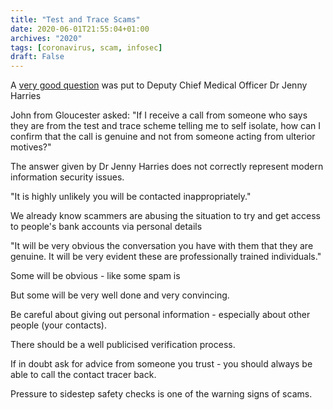 ```yaml
---
title: "Test and Trace Scams"
date: 2020-06-01T21:55:04+01:00
archives: "2020"
tags: [coronavirus, scam, infosec]
draft: False
---
```


A [very good question](https://www.gloucestershirelive.co.uk/news/gloucester-news/john-gloucester-asked-very-important-4179852) was put to Deputy Chief Medical Officer Dr Jenny Harries

John from Gloucester asked: "If I receive a call from someone who says they are from the test and trace scheme telling me to self isolate, how can I confirm that the call is genuine and not from someone acting from ulterior motives?"

The answer given by Dr Jenny Harries does not correctly represent modern information security issues.

<!--more-->

"It is highly unlikely you will be contacted inappropriately."

We already know scammers are abusing the situation to try and get access to people's bank accounts via personal details

"It will be very obvious the conversation you have with them that they are genuine. It will be very evident these are professionally trained individuals."

Some will be obvious - like some spam is

But some will be very well done and very convincing.

Be careful about giving out personal information - especially about other people (your contacts).

There should be a well publicised verification process.

If in doubt ask for advice from someone you trust - you should always be able to call the contact tracer back.

Pressure to sidestep safety checks is one of the warning signs of scams.
